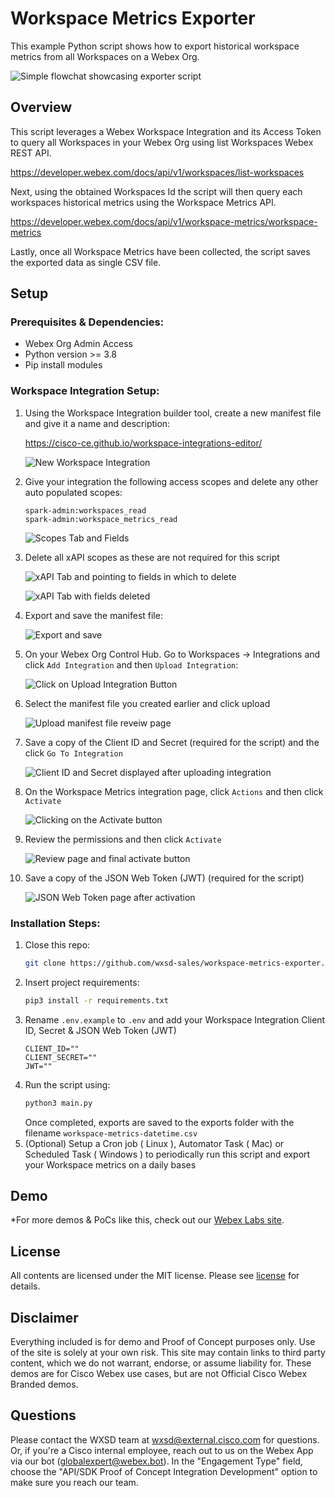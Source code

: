 
# Workspace Metrics Exporter

This example Python script shows how to export historical workspace metrics from all Workspaces on a Webex Org. 

![Simple flowchat showcasing exporter script](images/Workspace%20Metrics%20Exporter.png)

## Overview

This script leverages a Webex Workspace Integration and its Access Token to query all Workspaces in your Webex Org using list Workspaces Webex REST API.

https://developer.webex.com/docs/api/v1/workspaces/list-workspaces

Next, using the obtained Workspaces Id the script will then query each workspaces historical metrics using the Workspace Metrics API.

https://developer.webex.com/docs/api/v1/workspace-metrics/workspace-metrics

Lastly, once all Workspace Metrics have been collected, the script saves the exported data as single CSV file.


## Setup

### Prerequisites & Dependencies: 

- Webex Org Admin Access
- Python version >= 3.8
- Pip install modules

<!-- GETTING STARTED -->

### Workspace Integration Setup:

1. Using the Workspace Integration builder tool, create a new manifest file and give it a name and description:

    https://cisco-ce.github.io/workspace-integrations-editor/

    ![New Workspace Integration](images/image-01.png)

2. Give your integration the following access scopes and delete any other auto populated scopes:
    ```
    spark-admin:workspaces_read
    spark-admin:workspace_metrics_read
    ```
    ![Scopes Tab and Fields](images/image-02.png)

3. Delete all xAPI scopes as these are not required for this script

    ![xAPI Tab and pointing to fields in which to delete](images/image-03.png)

    ![xAPI Tab with fields deleted](images/image-04.png)

4. Export and save the manifest file:

    ![Export and save](images/image-05.png)

5. On your Webex Org Control Hub. Go to Workspaces -> Integrations and click ``Add Integration`` and then ``Upload Integration``:

    ![Click on Upload Integration Button](images/image-06.png)

6. Select the manifest file you created earlier and click upload

    ![Upload manifest file reveiw page](images/image-07.png)

7. Save a copy of the Client ID and Secret (required for the script) and the click ``Go To Integration``

    ![Client ID and Secret displayed after uploading integration](images/image-08.png)

8. On the Workspace Metrics integration page, click ``Actions`` and then click ``Activate``

   ![Clicking on the Activate button](images/image-09.png)

9. Review the permissions and then click ``Activate``

    ![Review page and final activate button](images/image-10.png)

10. Save a copy of the JSON Web Token (JWT) (required for the script)

    ![JSON Web Token page after activation](images/image-11.png)


### Installation Steps:

1.  Close this repo:
    ```sh
    git clone https://github.com/wxsd-sales/workspace-metrics-exporter.git
    ```
2.  Insert project requirements:
    ```sh
    pip3 install -r requirements.txt
    ```
3. Rename ``.env.example`` to ``.env`` and add your Workspace Integration Client ID, Secret & JSON Web Token (JWT)
    ```
    CLIENT_ID=""
    CLIENT_SECRET=""
    JWT=""
    ```
4. Run the script using:
    ```sh
    python3 main.py
    ```
    Once completed, exports are saved to the exports folder with the filename ``workspace-metrics-datetime.csv``
5. (Optional) Setup a Cron job ( Linux ), Automator Task ( Mac)  or Scheduled Task ( Windows ) to periodically run this script and export your Workspace metrics on a daily bases
    
    
    
## Demo

*For more demos & PoCs like this, check out our [Webex Labs site](https://collabtoolbox.cisco.com/webex-labs).


## License

All contents are licensed under the MIT license. Please see [license](LICENSE) for details.


## Disclaimer
  
 Everything included is for demo and Proof of Concept purposes only. Use of the site is solely at your own risk. This site may contain links to third party content, which we do not warrant, endorse, or assume liability for. These demos are for Cisco Webex use cases, but are not Official Cisco Webex Branded demos.


## Questions
Please contact the WXSD team at [wxsd@external.cisco.com](mailto:wxsd@external.cisco.com?subject=workspace-metrics-exporter) for questions. Or, if you're a Cisco internal employee, reach out to us on the Webex App via our bot (globalexpert@webex.bot). In the "Engagement Type" field, choose the "API/SDK Proof of Concept Integration Development" option to make sure you reach our team. 
